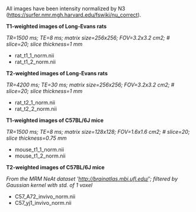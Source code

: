 All images have been intensity normalized by N3 (https://surfer.nmr.mgh.harvard.edu/fswiki/nu_correct). 

**T1-weighted images of Long-Evans rats** 

*TR=1500 ms; TE=8 ms; matrix size=256x256; FOV=3.2x3.2 cm2; # slice=20; slice thickness=1 mm*
- rat_t1_1_norm.nii
- rat_t1_2_norm.nii

**T2-weighted images of Long-Evans rats**

*TR=4200 ms; TE=30 ms; matrix size=256x256; FOV=3.2x3.2 cm2; # slice=20; slice thickness=1 mm*
- rat_t2_1_norm.nii
- rat_t2_2_norm.nii

**T1-weighted images of C57BL/6J mice**

*TR=1500 ms; TE=8 ms; matrix size=128x128; FOV=1.6x1.6 cm2; # slice=20; slice thickness=0.75 mm*
- mouse_t1_1_norm.nii
- mouse_t1_2_norm.nii

**T2-weighted images of C57BL/6J mice**

*From the MRM NeAt dataset 'http://brainatlas.mbi.ufl.edu/'; filtered by Gaussian kernel with std. of 1 voxel*

- C57_A72_invivo_norm.nii
- C57_yj1_invivo_norm.nii
